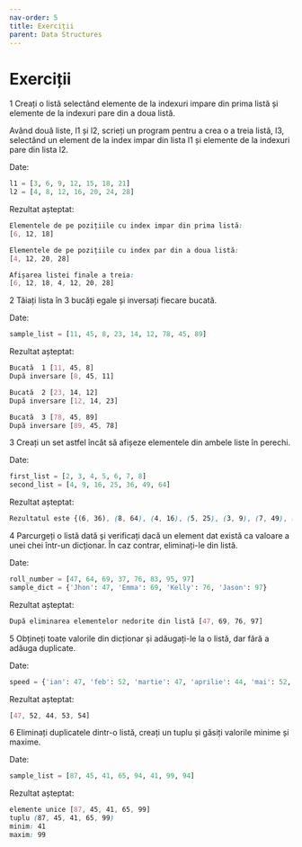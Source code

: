 ```yaml
---
nav-order: 5
title: Exerciții
parent: Data Structures
---
```


# Exerciții

1 Creați o listă selectând elemente de la indexuri impare din prima listă și elemente de la indexuri pare din a doua listă.

Având două liste, l1 și l2, scrieți un program pentru a crea o a treia listă, l3, selectând un element de la index impar din lista l1 și elemente de la indexuri pare din lista l2.

Date:
```python
l1 = [3, 6, 9, 12, 15, 18, 21]
l2 = [4, 8, 12, 16, 20, 24, 28]
```

Rezultat așteptat:
```css
Elementele de pe pozițiile cu index impar din prima listă:
[6, 12, 18]

Elementele de pe pozițiile cu index par din a doua listă:
[4, 12, 20, 28]

Afișarea listei finale a treia:
[6, 12, 18, 4, 12, 20, 28]
```

2 Tăiați lista în 3 bucăți egale și inversați fiecare bucată.

Date:
```python
sample_list = [11, 45, 8, 23, 14, 12, 78, 45, 89]
```
Rezultat așteptat:
```css
Bucată  1 [11, 45, 8]
După inversare [8, 45, 11]

Bucată  2 [23, 14, 12]
După inversare [12, 14, 23]

Bucată  3 [78, 45, 89]
După inversare [89, 45, 78]
```

3 Creați un set astfel încât să afișeze elementele din ambele liste în perechi.

Date: 
```python
first_list = [2, 3, 4, 5, 6, 7, 8]
second_list = [4, 9, 16, 25, 36, 49, 64]
```
Rezultat așteptat:
```css
Rezultatul este {(6, 36), (8, 64), (4, 16), (5, 25), (3, 9), (7, 49), (2, 4)}
```

4 Parcurgeți o listă dată și verificați dacă un element dat există ca valoare a unei chei într-un dicționar. În caz contrar, eliminați-le din listă.

Date:
```python
roll_number = [47, 64, 69, 37, 76, 83, 95, 97]
sample_dict = {'Jhon': 47, 'Emma': 69, 'Kelly': 76, 'Jason': 97}
```

Rezultat așteptat:
```css
După eliminarea elementelor nedorite din listă [47, 69, 76, 97]
```

5 Obțineți toate valorile din dicționar și adăugați-le la o listă, dar fără a adăuga duplicate.

Date:
```python
speed = {'ian': 47, 'feb': 52, 'martie': 47, 'aprilie': 44, 'mai': 52, 'iunie': 53, 'iulie': 54, 'aug': 44, 'sept': 54}
```
Rezultat așteptat:
```css
[47, 52, 44, 53, 54]
```

6 Eliminați duplicatele dintr-o listă, creați un tuplu și găsiți valorile minime și maxime.

Date:
```python
sample_list = [87, 45, 41, 65, 94, 41, 99, 94]
```
Rezultat așteptat:
```css
elemente unice [87, 45, 41, 65, 99]
tuplu (87, 45, 41, 65, 99)
minim: 41
maxim: 99
```
